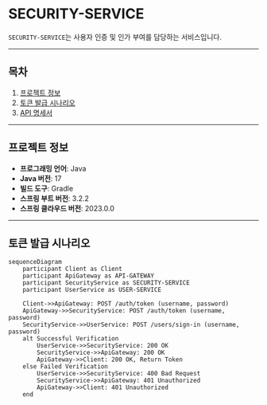# SECURITY-SERVICE
`SECURITY-SERVICE`는 사용자 인증 및 인가 부여를 담당하는 서비스입니다.

---

## 목차
1. [프로젝트 정보](#프로젝트-정보)
2. [토큰 발급 시나리오](#토큰-발급-시나리오)
3. [API 명세서](#api-명세서)

---

## 프로젝트 정보
- **프로그래밍 언어**: Java
- **Java 버전**: 17
- **빌드 도구**: Gradle
- **스프링 부트 버전**: 3.2.2
- **스프링 클라우드 버전**: 2023.0.0

---

## 토큰 발급 시나리오
```mermaid
sequenceDiagram
    participant Client as Client
    participant ApiGateway as API-GATEWAY
    participant SecurityService as SECURITY-SERVICE
    participant UserService as USER-SERVICE

    Client->>ApiGateway: POST /auth/token (username, password)
    ApiGateway->>SecurityService: POST /auth/token (username, password)
    SecurityService->>UserService: POST /users/sign-in (username, password)
    alt Successful Verification
        UserService->>SecurityService: 200 OK
        SecurityService->>ApiGateway: 200 OK
        ApiGateway->>Client: 200 OK, Return Token
    else Failed Verification
        UserService->>SecurityService: 400 Bad Request
        SecurityService->>ApiGateway: 401 Unauthorized
        ApiGateway->>Client: 401 Unauthorized
    end
```